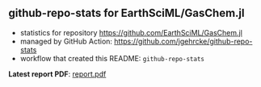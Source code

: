 ## github-repo-stats for EarthSciML/GasChem.jl

- statistics for repository https://github.com/EarthSciML/GasChem.jl
- managed by GitHub Action: https://github.com/jgehrcke/github-repo-stats
- workflow that created this README: `github-repo-stats`

**Latest report PDF**: [report.pdf](https://github.com/EarthSciML/GasChem.jl/raw/github-repo-stats/EarthSciML/GasChem.jl/latest-report/report.pdf)

